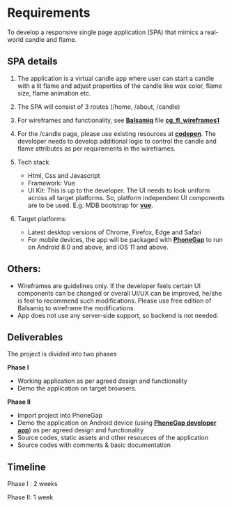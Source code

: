 # Requirements

To develop a responsive single page application (SPA) that mimics a real-world candle and flame.

## SPA details
1.	The application is a virtual candle app where user can start a candle with a lit flame and adjust properties of the candle like wax color, flame size, flame animation etc.

1.	The SPA will consist of 3 routes (/home, /about, /candle)

1.	For wireframes and functionality, see [**Balsamiq**](https://balsamiq.com/wireframes/desktop/) file [**cg_fl_wireframes1**](https://github.com/ksivane/cg/blob/master/cg_fl_wireframes1.bmpr)

1.	For the /candle page, please use existing resources at [**codepen**](https://codepen.io/Shorina/pen/VbepBe). The developer needs to develop additional logic to control the candle and flame attributes as per requirements in the wireframes.

1.	Tech stack
    - Html, Css and Javascript
    - Framework: Vue
    - UI Kit: This is up to the developer. The UI needs to look uniform across all target platforms. So, platform independent UI components are to be used. E.g. MDB bootstrap for [**vue**](https://mdbootstrap.com/docs/vue/).
  
1.	Target platforms: 
    - Latest desktop versions of Chrome, Firefox, Edge and Safari
    - For mobile devices, the app will be packaged with [**PhoneGap**](https://phonegap.com/) to run on Android 8.0 and above, and iOS 11 and above.

## Others:
- Wireframes are guidelines only. If the developer feels certain UI components can be changed or overall UI/UX can be improved, he/she is feel to recommend such modifications. Please use free edition of Balsamiq to wireframe the modifications.
- App does not use any server-side support, so backend is not needed.

## Deliverables
The project is divided into two phases

**Phase I**
- Working application as per agreed design and functionality
- Demo the application on target browsers.
    
**Phase II**
- Import project into PhoneGap
- Demo the application on Android device (using [**PhoneGap developer app**](http://docs.phonegap.com/references/developer-app/)) as per agreed design and functionality
- Source codes, static assets and other resources of the application
- Source codes with comments & basic documentation

## Timeline
Phase I : 2 weeks

Phase II: 1 week
